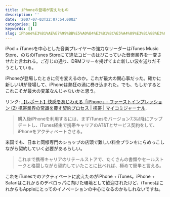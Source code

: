 ```yaml
---
title: iPhoneの登場が変えたもの
description: ''
date: '2007-07-03T22:07:54.000Z'
categories: []
keywords: []
slug: iPhone%E3%81%AE%E7%99%BB%E5%A0%B4%E3%81%8C%E5%A4%89%E3%81%88%E3%81%9F%E3%82%82%E3%81%AE
---
```

iPod + iTunesを中心とした音楽プレイヤーの強力なリーダーはiTunes Music Store、のちのiTunes Storeにて違法コピーのはびこっていた音楽業界を一変させたと言われる。ご存じの通り、DRMフリーを掲げてまた新しい波を送りだそうとしている。

iPhoneが登場したときに何を変えるのか。これが最大の関心事だった。確かに新しいUIが登場して、iPhoneは熱狂の渦に巻き込まれた。でも、もしかするとこれこそが最大の変革なんじゃないかと思う。

リンク: [【レポート】快感をあじわえる「iPhone」- ファーストインプレッション (2) 携帯業界の常識を覆す契約プロセス | 携帯 | マイコミジャーナル](http://journal.mycom.co.jp/articles/2007/07/01/iphone2/001.html "【レポート】快感をあじわえる「iPhone」- ファーストインプレッション (2) 携帯業界の常識を覆す契約プロセス | 携帯 | マイコミジャーナル").

> 購入後iPhoneを利用するには、まずiTunesをバージョン7.3以降にアップデートし、iTunes経由で携帯キャリアのAT&Tとサービス契約をして、iPhoneをアクティべートさせる。

米国でも、日本と同様専門のショップの店頭で難しい料金プランをにらめっこしながら契約していく必要があるらしい。

> これまで携帯キャリアのリテールストアで、たくさんの書類やセールストークと格闘しながら契約していたことに比べれば、極めて簡単と言える。

これをiTunesでのアクティベートに変えたのがiPhone + iTunes。iPhone + Safariはこれからのデベロッパに向けた環境として歓迎されたけど、iTunesはこれからもAppleにとってのイノベーションの中心になるのかもしれないですね。